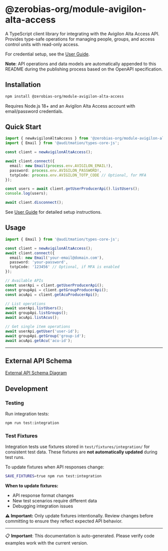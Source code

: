 # @zerobias-org/module-avigilon-alta-access

A TypeScript client library for integrating with the Avigilon Alta Access API. Provides type-safe operations for managing people, groups, and access control units with read-only access.

For credential setup, see the [User Guide](USER_GUIDE.md).

**Note**: API operations and data models are automatically appended to this README during the publishing process based on the OpenAPI specification.

## Installation

```bash
npm install @zerobias-org/module-avigilon-alta-access
```

Requires Node.js 18+ and an Avigilon Alta Access account with email/password credentials.

## Quick Start

```typescript
import { newAvigilonAltaAccess } from '@zerobias-org/module-avigilon-alta-access';
import { Email } from '@auditmation/types-core-js';

const client = newAvigilonAltaAccess();

await client.connect({
  email: new Email(process.env.AVIGILON_EMAIL!),
  password: process.env.AVIGILON_PASSWORD!,
  totpCode: process.env.AVIGILON_TOTP_CODE // Optional, for MFA
});

const users = await client.getUserProducerApi().listUsers();
console.log(users);

await client.disconnect();
```

See [User Guide](USER_GUIDE.md) for detailed setup instructions.

## Usage

```typescript
import { Email } from '@auditmation/types-core-js';

const client = newAvigilonAltaAccess();
await client.connect({
  email: new Email('your-email@domain.com'),
  password: 'your-password',
  totpCode: '123456' // Optional, if MFA is enabled
});

// Available APIs
const userApi = client.getUserProducerApi();
const groupApi = client.getGroupProducerApi();  
const acuApi = client.getAcuProducerApi();

// List operations
await userApi.listUsers();
await groupApi.listGroups();
await acuApi.listAcus();

// Get single item operations
await userApi.getUser('user-id');
await groupApi.getGroup('group-id');
await acuApi.getAcu('acu-id');
```


---

## External API Schema

[External API Schema Diagram](https://mermaid.live/view#pako:H4sIACdIsGgCA9Ud23LbNvZXNH7c2f0Bvzm2s8k2TTy-tDM7nfFAICShJgkuADpW3fz7ngOQFEFcSCqS4vQhbYRDXM79BvT1jIqMnZ2fMXnFyVqS4o9yAf98zFipud4uXu3f8R-lJS_XC54tbn5Z_HH2jz_OvDFWEJ4vHmLDKy6V_kwK5o3kZDiQEc00L9iCSgb_mV3o4aQdRF1lYYilEDkj5YJQzZ9Zf_Sb_Zf984tck5L_RTQX5cwDl7Dn-HkzpqjkFc57qoP1Vscp_hKlj2xVLzMBlCr9CZUS1yVZ5izzSSTW4kHmu9__VIAuxbSGURVA64NiciY6ecN2H7PF-xiMkOvgcHeEWlWszFgWRWsH8QCL5YeljEEKrZUWxXvO8kx5-6841bVkDipbim3qYlmCCDmD7cG4utCa0A3L7sXHUjNJReHPvglRnBVVLraMfcwCPFoRqQvAe4CBdB7gHk10rWLYr4TUJL-glCnlj4pnJiUQ-YbJgivlyEWHnvISVJJ_hBc4cUny_hF2FNVwhiv4W2AMKB0ZQaXzSaxbOXCY9xY2PJN5Y4y5v6qwEkZFxaL45upOkzIjMs7uB9Azaqs0KxAng81VHSG9HXJg0TVogIIVSyYvRd1ymIPnf0tRVz8c0SfTyWs87v22YjEcG3xMQOIUBXzH9Y_n4WaMZJl0VELzOwVtH1QxvgageHrpQ1cC4HNXaWSM8oLkIOKgxOrgiCjXw6FTcUFYSfv2eozA_wXowxJYAcv8rLKFuIuI1obIvkfTTQf2_4YotST0yXN7WtGjpCLIpZ94wX0bCcYTTCcSwqBtOu2ukZePRLwgasIj-0s0wwMgvuOm6ZOgT-yohinMEAb3uaDGo79luGEaPINRNLGzCyFvBODU-bBdWLIXj2PasbqEtZ--lNcvfYZp-cmO3vMiwKiFKLkWuLw3uTkTICxj8i7OVReXD6fiqTTngO_PSf65RrMVhyoIvbCGAWD8bVcXEasBgWTxFSTvNyaDTiTIexYc7xzRMucli_IdeoZ3jJUTdPTJ1FsBBq5B6ESfvAvcrCAMeKlk-quQTy4z7UIY0HpLngP3syCf0fpSlCu-ruU-YTOhdZDpJmwsY8-cMn_wEHRoRbQSObDH2gRZz2QY8uIcotaR_SlGawnmIiWkA-R9dg88H5fObClpjkuUqpeA91-JevJ9VkDWV-L7XVmp7gA_fXZsGTnb0KrRYMfQ_v0NUIHRzzZERKmDyMfQ9LY-dHhXg8YLK0rj84eHjA2da7IVpgBg_4PRTonkufiawDswNM_ey37uwB07QlZkkoIzBmVudIzkNyZaBXUJod6Yww1ohnsOwmFZYjyXZSFCTlSnaZBT1UiGbx66DyiBJu_iujLdyTL3d6u8yVZ9Wf3O2NN3MqZDxBuQ9O-xRqgpUlSi_bmjxFKePTg-GVpdp1iJjuqzE0y3gxlbQuRMmUuPga27dSJuy30bsBQb4eQwe-nNhIG7NW7qYYUp5jKMa9JZjqo3bl3udJzzO2drUmZxd0LqZoHIFCPu6LE1byrMG3O1w65nxIdMCEvE9_YE_UCe5jhtesohSf3yQYUVgqM2jqJ-y1ApLUXMMLEc1F_Qvh5x0H8pmanPkHwmETrfaD_Rp926SIhpkFdEkz3NInupOGi-C32EylDBNIFxMnLGuLmNh3kUYt5IeLgiFMVwGyysFAJklGEaLFAdormos1_YNlSt8io1HQ4Mgi0WIlwGMhNItQGfxOoEly5-TpjV1nF6JN3SkOwf1yNwk_9NlPA2iljGkyXlmoUtBR7GDr9BH7dBZNJLvwEvQmRxzcpWK2Y2GvFvu_F7MZidvVBmMKqiwey9eGIhn1eb3_crtidKj76inI_9_g5T1nWkc-P6GY5wqjg-4WJaJzHyGe4xodRtiBpFIf4Ber-oJtqTXRuE4Y09PD4gaZ3rSbY4gohgi8-K8LyWEG0TFXSHKilww67RaE1NO_Yu6JeIUgMW7yAIEvLgIbzcfkdYMhZ74I5T_F8KWZA8336pWPkTBg_pvDQ6-jremnG5QYswvaJ2y3Ky_ZnIL3HD-1K_9ZkaXwszE_wH9c_dspefC-0v-yL9hEhtcwoHRWzPTs1DXZdLAlvzjutos0840jh2ODzVW3ipSIlJjHcC-6UOk0iYxHJLXDAV2MWSUD9Sxzu4axuCb6R45gdP7qWxVzVrRj1wh7VOGyi4jsiu7_MYlYQEA61wzc9JLBqQaSgMtTv8rwZfP_uBHPjJ7-d4O-Wanevc7i2KaUzGZ0TyeE_nCTgVO3My8bW8yUl5BFGe7ylWsJFw81aixUcTuWam-WqYXzYehHEuVSDnC7G6dEoldjbJ1zCsjoTyG0KfyJq9OYwHMbuC80Kwti-LdumMWE82Zg62V37NKccmO9JLd_RbNoFu1I8rl9wUsC63NGdHIt2vELpKIYof0Gs5n65-u88ESSJdV8RQkkTF0CiU6w-iljPKOAexp-A1vUd3XL8JiVmZrYRkptUsS64_sXKtN2GhQgt8xVa8DHcsTKDTkRH-G1fYf3hgu2ouhY3cCEvkCBLD4UZqKgpw9P2GpY0whYdInu7Znj2Y1hqpm5lP77AXIg1y7deIU3WWnmQObNxBif47W26EeJpJ9DHtVct8dpWgS5WqaJwEB9aAp6lC0womfCW3g-sTbsW5HlxZckbf29zlYLsbE00fiywXOZMH1nsEp0yGoc8MHaNou5HOJ-jNfYqXCowLZWHZM0Mfh63Q5ixXTup7lzO3nlySAODciPw5mG1uh95tp5LWIdxnofmKU3L4CCVem0iRpgC-BsczZgt7u9239BxxqP3ixO7CHgh6sDiMGarplfdBGrIS8m14CpLF2kbsrTkiYV4NuiNmFo2nMY8IK567l0o71K1ZiT5cpBx_hHYHN3OEKlgeQRoStOG7NWfz9HhGyUJ0hbBoE9O2pOGiBwzcmbWH3h0MXEspjmdTKg7G80hKaT6Zntj2A1FhZzlxs3SaU5bia78FpUeej9WxsF9nHC8cn8oooB1rzWo8YeWZ12RdOlkjtvktBtqLDQp71mSvQOXdBe92xi8m4PEu1izouM2pjbuUAGrOpELXj38gSzFyvbAbriVeMPxCaQ0xDd2mLzFGS8Tt57HHHQggxPW-dmm0GwGb8RJsL1wHB5oNY5x14mxBh6N7CajAU82s8MAekr2izdFMGBG97U5eLhuKhnBpvg3hcjjgqip79iCXb7jCG4PUtjyGeL0k-VZzqg6rdkC6YNWEaqlMS1RMMuHbUIvmrhvEfJ2OqS1MIKjesRXJaZ1P7sccdJUUVc6Bn9iNyDndnsx5qcxyUeexKcXgix37ZJBod6xBtu-7krcHFeR3IL51ZW90nAzrS7NoqsSGiGegXoJo5SXN64xlt41BjTstQkIw9imapGUj1-ZQH1gEBZ0XOxT0LiVEHCUuavn5SMT7AJNn5ATSghtZbOxqV4Fr3LvSJeptmCXgxFiNDhJONL4uM81yn7BMd42p03t8vYcc5SmPCI_Wyz9BA0R7GbLtB13kieF79hJ4Tag5RlSxPRPJkffVj-mXLtSeF3BHEN12L4SjnGawUXYRFo7ohF0XoWnqGZYzG3wfy91631wMss7JYXFmL3knlHHjisUuJdnCcDM6P_q3n1-ZTYTQ17aEhxMq5lJkZMxYXzYYNWtahN-auErtlf-y-_3ASK43M8lh8f1dFAmjc5ULohe0qh8wBTn8vWCFkNvgEHIvJq2crHvXomcvzIPQlKCnWBYxk4AKqZeAtoQTqkJpZRVMTFIhs3Ti97vu8Y_T4NC3928kL4jcTrxXP-Fuv3_1fuRZhLktFF1O6I1keUfzK8kkirleEXsILPRE3mEN3vdZuxkvxTRxP2YeYxbMAPxG8jpKBwjSUvYADrsWIV5OeXAW0w0i9kIi9lzv8QpXguH0X7bVcsV9l6G7J6fpl9UKsBZzGDKlY5memS6tyzLbkv5HLA8rfL1cfZh9_hTL2XZnf2O8qxijvgcd2dw8iUJgbdh7qIlhFv-KaRgbWhg4TqRsOW7im1L9_BzyV_thsk0Di-8RAQ7iuMXDRmsv4OxuJ2g05Okb1qBGK1Eq9g4iB39XiMhfbQUzdNPUzp9UhSVEI7dY_7_Q4ZLIwVPyxJRZYrfIsgrzpvG02kZEDaslBDbXxxsdLDKDj3LMyrJ3ySamBnX2ZsQuFCvBh1Lz_vPA3_7-17_-_nv33PT5YkPUY3sz0Qd0nmo-XywZPuOoHrXovdo6DdQ-PDoN1jykOQ3UGIMG1HyWBhmZzT4SuAdsZGkHxuzDh8En5Kat2IOMrNc8BNIAIfw5llat1x6BGiOxA2wPZCbVUrS61rwT4Sw6nKX3lEEDZ7hsCuDI_vwPBlfXLYvrrtgyGJ7Ike3t7omU6t0T9kUO3My6Rw57qXYi0_VhGxTy8hnbZ1QAoiUX1qOkemxbHByYhsDnuy6ex-U2dNFzMGfzdqJKgMYYMAg8yod42zDJhg5InPl7QKNrvgxXVPgCm_KG46u9TFyrvX82pErbGdEuOoAb4xf3CpazW3zhu2wfG_LuG02Uvt4NnGlfhK6VTPtyZ5deG2ty3rzT_ChWPoixTVb4ZfeQdh-g0aGUlI-k14zYM1SRSRyIjhVT0zSqPwnTqZjzxUrgm3IqsOUITKdcGjiPmucLUusN_oiR207CeybFe2LSHjtwUcmDjMwwzM_YCZtk0qNbne49EzhHxfY_aNQhqaqcMwR8RC8rBt1yUA98vXsL3Idv6dyDZ7vnsX34huQ98N07pj60T9jHNukZfjhvGpL8l9qa74zF9pWLc01psjwPPunYnZjCpvKv40ybubsFsh94I97megZwfGv7enccps3b9ujvBd3wJHbC96TOAYpqh7ZPPO3y9ULUBrD9Ds--VjEo6wOErL5thJ52XKf3dv9PGjRhl-pOwPvbcD46byJ35fShTlu93x050fVrkjCtH9ebAG0oo3WftAPoMSVm-wP3AW5QBpLXJ50NrifP1wNuZj_fda_uZm376CbOOwBvdloxiW22_XmxKywdHPk9Ru128VvkXvhZDad7bde0w48VKDgsO_twQ0fycQW6d9jHM9EVGvavTPvMab6Y9klb8t8ndHntvkbmNT0UKlT7njh3r4g77YtBFXPaR06lzfFh3SAkBNc50uOgblgy_GLozQw9f8eQRoCjXn2v0jI38_La__i8bYxRg6LDRHoOwCM2p8vC-27pzt85--dZARsjPDs7fz0D57PA_-9ZxlakzvXZt2__Bx4sHMQLbQAA)
<!-- external-api-hash: 7a3dcc364aaa79904f04a75e40623fbd7791cfad -->

## Development

### Testing

Run integration tests:

```bash
npm run test:integration
```

### Test Fixtures

Integration tests use fixtures stored in `test/fixtures/integration/` for consistent test data. These fixtures are **not automatically updated** during test runs.

To update fixtures when API responses change:

```bash
SAVE_FIXTURES=true npm run test:integration
```

**When to update fixtures:**
- API response format changes
- New test scenarios require different data
- Debugging integration issues

**⚠️ Important:** Only update fixtures intentionally. Review changes before committing to ensure they reflect expected API behavior.

---

📋 **Important**: This documentation is auto-generated. Please verify code examples work with the current version.
